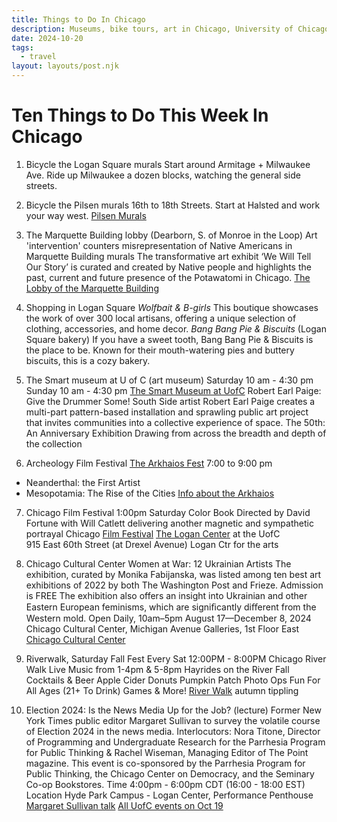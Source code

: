 ```yaml
---
title: Things to Do In Chicago 
description: Museums, bike tours, art in Chicago, University of Chicago, travel  
date: 2024-10-20
tags:
  - travel  
layout: layouts/post.njk
---
```


# Ten Things to Do This Week In Chicago 

1. Bicycle the Logan Square murals
Start around Armitage + Milwaukee Ave.  Ride up Milwaukee a dozen blocks, watching the general side streets.

2. Bicycle the Pilsen murals
16th to 18th Streets.  Start at Halsted and work your way west.
[Pilsen Murals](https://guides.suntimes.com/street-art/pilsen/) 


3. The Marquette Building lobby (Dearborn, S. of Monroe in the Loop)
Art 'intervention' counters misrepresentation of Native Americans in Marquette Building murals
The transformative art exhibit ‘We Will Tell Our Story’ is curated and created by Native people and highlights the past, current and future presence of the Potawatomi in Chicago.
[The Lobby of the Marquette Building](https://chicago.suntimes.com/art/2024/10/11/new-art-exhibition-counters-misrepresentation-of-native-americans-in-chicagos-marquette-building) 


4. Shopping in Logan Square
_Wolfbait & B-girls_
This boutique showcases the work of over 300 local artisans, offering a unique selection of clothing, accessories, and home decor.
_Bang Bang Pie & Biscuits_ (Logan Square bakery)
If you have a sweet tooth, Bang Bang Pie & Biscuits is the place to be. Known for their mouth-watering pies and buttery biscuits, this is a cozy bakery.


5. The Smart museum at U of C (art museum)
Saturday 10 am - 4:30 pm
Sunday 10 am - 4:30 pm
[The Smart Museum at UofC](https://smartmuseum.uchicago.edu/) 
Robert Earl Paige: Give the Drummer Some!
South Side artist Robert Earl Paige creates a multi-part pattern-based installation and sprawling public art project that invites communities into a collective experience of space.
The 50th: An Anniversary Exhibition
Drawing from across the breadth and depth of the collection 

6. Archeology Film Festival 
[The Arkhaios Fest](https://arkhaiosfilmfestival.org/about-arkhaios) 
7:00 to 9:00 pm 
-  Neanderthal: the First Artist 
-  Mesopotamia: The Rise of the Cities 
[Info about the Arkhaios](https://img1.wsimg.com/blobby/go/cee9a6ae-cf4b-4f6a-ad28-a0510b0e8e8b/Program%20Final.pdf) 


7. Chicago Film Festival
1:00pm Saturday 
Color Book 
Directed by  David Fortune with Will Catlett delivering another magnetic and sympathetic portrayal 
Chicago [Film Festival](https://www.chicagofilmfestival.com/film/color-book/) 
[The Logan Center](https://www.logancenter.uchicago.edu/visit) at the UofC   
915 East 60th Street (at Drexel Avenue) Logan Ctr for the arts 


8. Chicago Cultural Center 
Women at War: 12 Ukrainian Artists
The exhibition, curated by Monika Fabijanska, was listed among ten best art exhibitions of 2022 by both The Washington Post and Frieze.
Admission is FREE
The exhibition also offers an insight into Ukrainian and other Eastern European feminisms, which are signiﬁcantly diﬀerent from the Western mold. 
Open Daily, 10am–5pm
August 17—December 8, 2024
Chicago Cultural Center, Michigan Avenue Galleries, 1st Floor East
[Chicago Cultural Center](https://www.chicago.gov/city/en/depts/dca/supp_info/women_at_war.html) 



9. Riverwalk, Saturday Fall Fest
Every Sat  12:00PM - 8:00PM 
Chicago River Walk 
    Live Music from 1-4pm & 5-8pm
    Hayrides on the River
    Fall Cocktails & Beer
    Apple Cider Donuts
    Pumpkin Patch Photo Ops
    Fun For All Ages (21+ To Drink)
    Games & More!
[River Walk](https://do312.com/events/weekly/sat/island-party-hut-fall-fest-tickets) autumn tippling   

    


10. Election 2024: Is the News Media Up for the Job? (lecture)
Former New York Times public editor Margaret Sullivan to survey the volatile course of Election 2024 in the news media.
Interlocutors: Nora Titone, Director of Programming and Undergraduate Research for the Parrhesia Program for Public Thinking & Rachel Wiseman, Managing Editor of The Point magazine.
This event is co-sponsored by the Parrhesia Program for Public Thinking, the Chicago Center on Democracy, and the Seminary Co-op Bookstores.
Time 4:00pm - 6:00pm CDT (16:00 - 18:00 EST)
Location  Hyde Park Campus - Logan Center, Performance Penthouse
[Margaret Sullivan talk](https://events.uchicago.edu/event/240499-election-2024-is-the-news-media-up-for-the-job) 
[All UofC events on Oct 19](https://events.uchicago.edu/day/date/20241019) 

